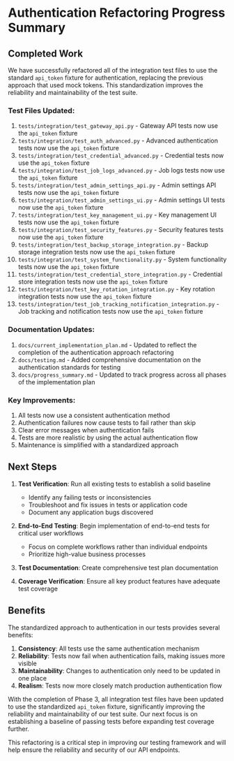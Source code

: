 # Authentication Refactoring Progress Summary

## Completed Work

We have successfully refactored all of the integration test files to use the standard `api_token` fixture for authentication, replacing the previous approach that used mock tokens. This standardization improves the reliability and maintainability of the test suite.

### Test Files Updated:

1. `tests/integration/test_gateway_api.py` - Gateway API tests now use the `api_token` fixture
2. `tests/integration/test_auth_advanced.py` - Advanced authentication tests now use the `api_token` fixture
3. `tests/integration/test_credential_advanced.py` - Credential tests now use the `api_token` fixture
4. `tests/integration/test_job_logs_advanced.py` - Job logs tests now use the `api_token` fixture
5. `tests/integration/test_admin_settings_api.py` - Admin settings API tests now use the `api_token` fixture
6. `tests/integration/test_admin_settings_ui.py` - Admin settings UI tests now use the `api_token` fixture
7. `tests/integration/test_key_management_ui.py` - Key management UI tests now use the `api_token` fixture
8. `tests/integration/test_security_features.py` - Security features tests now use the `api_token` fixture
9. `tests/integration/test_backup_storage_integration.py` - Backup storage integration tests now use the `api_token` fixture
10. `tests/integration/test_system_functionality.py` - System functionality tests now use the `api_token` fixture
11. `tests/integration/test_credential_store_integration.py` - Credential store integration tests now use the `api_token` fixture
12. `tests/integration/test_key_rotation_integration.py` - Key rotation integration tests now use the `api_token` fixture
13. `tests/integration/test_job_tracking_notification_integration.py` - Job tracking and notification tests now use the `api_token` fixture

### Documentation Updates:

1. `docs/current_implementation_plan.md` - Updated to reflect the completion of the authentication approach refactoring
2. `docs/testing.md` - Added comprehensive documentation on the authentication standards for testing
3. `docs/progress_summary.md` - Updated to track progress across all phases of the implementation plan

### Key Improvements:

1. All tests now use a consistent authentication method
2. Authentication failures now cause tests to fail rather than skip
3. Clear error messages when authentication fails
4. Tests are more realistic by using the actual authentication flow
5. Maintenance is simplified with a standardized approach

## Next Steps

1. **Test Verification**: Run all existing tests to establish a solid baseline
   - Identify any failing tests or inconsistencies
   - Troubleshoot and fix issues in tests or application code
   - Document any application bugs discovered

2. **End-to-End Testing**: Begin implementation of end-to-end tests for critical user workflows
   - Focus on complete workflows rather than individual endpoints
   - Prioritize high-value business processes

3. **Test Documentation**: Create comprehensive test plan documentation 

4. **Coverage Verification**: Ensure all key product features have adequate test coverage

## Benefits

The standardized approach to authentication in our tests provides several benefits:

1. **Consistency**: All tests use the same authentication mechanism
2. **Reliability**: Tests now fail when authentication fails, making issues more visible
3. **Maintainability**: Changes to authentication only need to be updated in one place
4. **Realism**: Tests now more closely match production authentication flow

With the completion of Phase 3, all integration test files have been updated to use the standardized `api_token` fixture, significantly improving the reliability and maintainability of our test suite. Our next focus is on establishing a baseline of passing tests before expanding test coverage further.

This refactoring is a critical step in improving our testing framework and will help ensure the reliability and security of our API endpoints. 